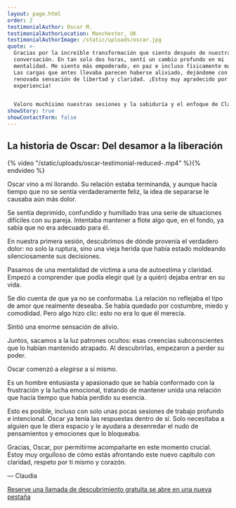 ```yaml
---
layout: page.html
order: 2
testimonialAuthor: Oscar M.
testimonialAuthorLocation: Manchester, UK
testimonialAuthorImage: /static/uploads/oscar.jpg
quote: >-
  Gracias por la increíble transformación que siento después de nuestra
  conversación. En tan solo dos horas, sentí un cambio profundo en mi
  mentalidad. Me siento más empoderado, en paz e incluso físicamente más ligero.
  Las cargas que antes llevaba parecen haberse aliviado, dejándome con una
  renovada sensación de libertad y claridad. ¡Estoy muy agradecido por esta
  experiencia!


  Valoro muchísimo nuestras sesiones y la sabiduría y el enfoque de Claudia. Tiene una increíble capacidad para escuchar y comprender. Después de nuestra última sesión, la vida me planteó los desafíos habituales (algunos problemas en mi relación) y me sorprendió lo diferente que me comporté: ¡no reaccioné! ¡Qué cambio! Recomiendo ampliamente a Claudia a cualquiera que busque una transformación profunda e impactante y quiera ver resultados rápidamente.
showStory: true
showContactForm: false
---
```

## La historia de Oscar: Del desamor a la liberación

{% video "/static/uploads/oscar-testimonial-reduced-.mp4" %}{% endvideo %}

Oscar vino a mí llorando. Su relación estaba terminanda, y aunque hacía tiempo que no se sentía verdaderamente feliz, la idea de separarse le causaba aún más dolor.

Se sentía deprimido, confundido y humillado tras una serie de situaciones difíciles con su pareja. Intentaba mantener a flote algo que, en el fondo, ya sabía que no era adecuado para él.

En nuestra primera sesión, descubrimos de dónde provenía el verdadero dolor: no solo la ruptura, sino una vieja herida que había estado moldeando silenciosamente sus decisiones.

Pasamos de una mentalidad de víctima a una de autoestima y claridad. Empezó a comprender que podía elegir qué (y a quién) dejaba entrar en su vida.

Se dio cuenta de que ya no se conformaba. La relación no reflejaba el tipo de amor que realmente deseaba. Se había quedado por costumbre, miedo y comodidad. Pero algo hizo clic: esto no era lo que él merecía.

Sintió una enorme sensación de alivio.

Juntos, sacamos a la luz patrones ocultos: esas creencias subconscientes que lo habían mantenido atrapado. Al descubrirlas, empezaron a perder su poder.

Oscar comenzó a *elegirse* a sí mismo.

Es un hombre entusiasta y apasionado que se había conformado con la frustración y la lucha emocional, tratando de mantener unida una relación que hacía tiempo que había perdido su esencia.

Esto es posible, incluso con solo unas pocas sesiones de trabajo profundo e intencional. Oscar ya tenía las respuestas dentro de sí. Solo necesitaba a alguien que le diera espacio y le ayudara a desenredar el nudo de pensamientos y emociones que lo bloqueaba.

Gracias, Oscar, por permitirme acompañarte en este momento crucial. Estoy muy orgulloso de cómo estás afrontando este nuevo capítulo con claridad, respeto por ti mismo y corazón.

— Claudia

<a href="https://claudiadecarlo.zohobookings.eu/#/240577000000038054" rel="noopener noreferrer" class="btn" target="_blank">Reserve una llamada de descubrimiento gratuita <span class="sr-only">se abre en una nueva pestaña</span></a>
